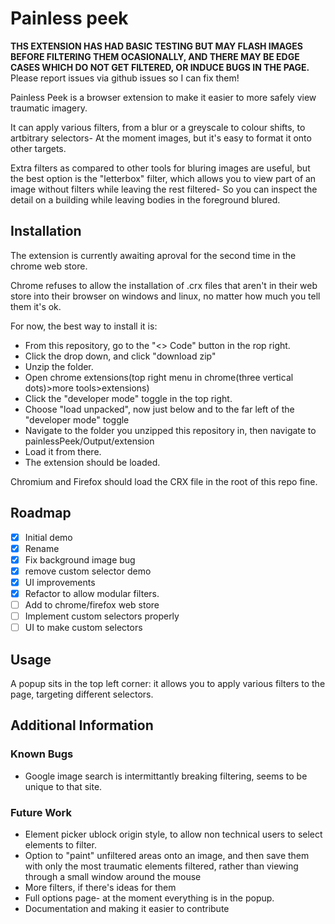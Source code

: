 # Painless peek


**THS EXTENSION HAS HAD BASIC TESTING BUT MAY FLASH IMAGES BEFORE FILTERING THEM OCASIONALLY, AND THERE MAY BE EDGE CASES WHICH DO NOT GET FILTERED, OR INDUCE BUGS IN THE PAGE.** Please report issues via github issues so I can fix them!

Painless Peek is a browser extension to make it easier to more safely view traumatic imagery. 

It can apply various filters, from a blur or a greyscale to colour shifts, to artbitrary selectors- At the moment images, but it's easy to format it onto other targets.

Extra filters as compared to other tools for bluring images are useful, but the best option is the "letterbox" filter, which allows you to view part of an image without filters while leaving the rest filtered- So you can inspect the detail on a building while leaving bodies in the foreground blured. 

## Installation


The extension is currently awaiting aproval for the second time in the chrome web store. 

Chrome refuses to allow the installation of .crx files that aren't in their web store into their browser on windows and linux, no matter how much you tell them it's ok. 

For now, the best way to install it is:
- From this repository, go to the "<> Code" button in the rop right.
- Click the drop down, and click "download zip"
- Unzip the folder.
- Open chrome extensions(top right menu in chrome(three vertical dots)>more tools>extensions)
- Click the "developer mode" toggle in the top right.
- Choose "load unpacked", now just below and to the far left of the "developer mode" toggle
- Navigate to the folder you unzipped this repository in, then navigate to painlessPeek/Output/extension
- Load it from there.
- The extension should be loaded.

Chromium and Firefox should load the CRX file in the root of this repo fine. 

## Roadmap
- [x] Initial demo
- [x] Rename
- [x] Fix background image bug
- [x] remove custom selector demo
- [x] UI improvements
- [x] Refactor to allow modular filters.
- [ ] Add to chrome/firefox web store
- [ ] Implement custom selectors properly
- [ ] UI to make custom selectors

## Usage
A popup sits in the top left corner: it allows you to apply various filters to the page, targeting different selectors. 

## Additional Information

### Known Bugs
- Google image search is intermittantly breaking filtering, seems to be unique to that site. 

### Future Work
- Element picker ublock origin style, to allow non technical users to select elements to filter.
- Option to "paint" unfiltered areas onto an image, and then save them with only the most traumatic elements filtered, rather than viewing through a small window around the mouse
- More filters, if there's ideas for them
- Full options page- at the moment everything is in the popup.
- Documentation and making it easier to contribute

